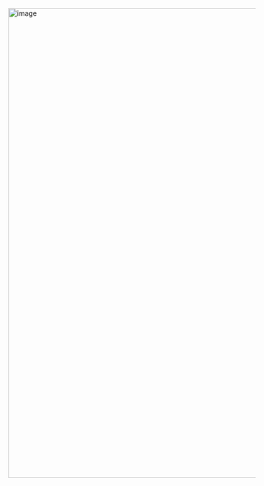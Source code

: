 <img width="956" alt="image" src="https://github.com/rayanebsantos/Connectez-vous/assets/124901989/579d3016-51bb-4f0e-8ce5-3a92563dc940">
